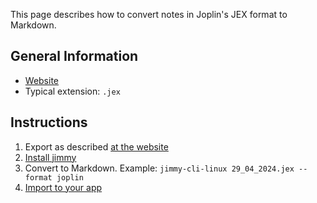 This page describes how to convert notes in Joplin's JEX format to Markdown.

## General Information

- [Website](https://joplinapp.org/)
- Typical extension: `.jex`

## Instructions

1. Export as described [at the website](https://joplinapp.org/help/apps/import_export/#exporting)
2. [Install jimmy](../index.md#installation)
3. Convert to Markdown. Example: `jimmy-cli-linux 29_04_2024.jex --format joplin`
4. [Import to your app](../import_instructions.md)
